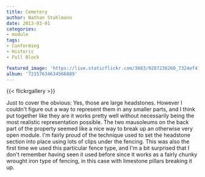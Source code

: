 ```yaml
---
title: Cemetery
author: Nathan Stohlmann
date: 2013-03-01
categories:
- module
tags:
- Conforming
- Historic
- Full Block

featured_image: 'https://live.staticflickr.com/3683/9287236260_7324ef4152_b.jpg'
album: '72157634634566889'
---
```


{{< flickrgallery >}}

Just to cover the obvious: Yes, those are large headstones. However I couldn't figure out a way to represent them in any smaller parts, and I think put together like they are it works pretty well without necessarily being the most realistic representation possible. The two mausoleums on the back part of the property seemed like a nice way to break up an otherwise very open module. I'm fairly proud of the technique used to set the headstone section into place using lots of clips under the fencing. This was also the first time we used this particular fence type, and I'm a bit surprised that I don't remember having seen it used before since it works as a fairly chunky wrought iron type of fencing, in this case with limestone pillars breaking it up.

